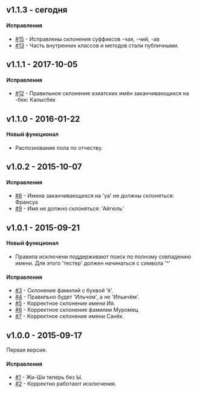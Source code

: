 ## v1.1.3 - сегодня
#### Исправления
- [#15](https://github.com/petrovich4j/petrovich4j/pull/15)  - Исправлены склонения суффиксов -чая, -чий, -ав
- [#13](https://github.com/petrovich4j/petrovich4j/issues/13)  - Часть внутренних классов и методов стали публичными.

## v1.1.1 - 2017-10-05
#### Исправления
 - [#12](https://github.com/petrovich4j/petrovich4j/pull/12)  - Правильное склонение азиатских имён заканчивающихся на -бек: Калысбек

## v1.1.0 - 2016-01-22

#### Новый функционал
 - Распознование пола по отчеству.


## v1.0.2 - 2015-10-07

#### Исправления
 - [#8](https://github.com/petrovich4j/petrovich4j/issues/8)  - Имена заканчивающихся на 'уа' не должны склоняться: Франсуа
 - [#9](https://github.com/petrovich4j/petrovich4j/issues/9)  - Имя не должно склоняться: 'Айгюль'


## v1.0.1 - 2015-09-21

#### Новый функционал
 - Правила исключени поддерживают поиск по полному совпадению имени. Для этого 'тестер' должен начинаться с символа '^'

#### Исправления
 - [#3](https://github.com/petrovich4j/petrovich4j/issues/3)  - Склонение фамилий с буквой 'ё'.
 - [#4](https://github.com/petrovich4j/petrovich4j/issues/4)  - Правильно будет 'Ильчом', а не 'Ильичём'.
 - [#5](https://github.com/petrovich4j/petrovich4j/issues/5)  - Корректное склонение имени Ия.
 - [#6](https://github.com/petrovich4j/petrovich4j/issues/6)  - Корректное склонение фамилии Муромец.
 - [#7](https://github.com/petrovich4j/petrovich4j/issues/7)  - Корректное склонение имени Санёк.



## v1.0.0 - 2015-09-17
Первая версия.

#### Исправления
- [#1](https://github.com/petrovich4j/petrovich4j/issues/1)  - Жи-Ши теперь без Ы.
- [#2](https://github.com/petrovich4j/petrovich4j/issues/2)  - Корректно работают исключения.
